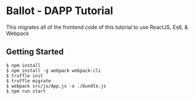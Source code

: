 
# Ballot - DAPP Tutorial
This migrates all of the frontend code of this tutorial to use ReactJS, Es6, & Webpack

## Getting Started
```
$ npm install
$ npm install -g webpack webpack-cli
$ truffle init
$ truffle migrate
$ webpack src/js/App.js -o ./bundle.js
$ npm run start
```
